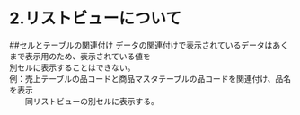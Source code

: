 # 2.リストビューについて


##セルとテーブルの関連付け
データの関連付けで表示されているデータはあくまで表示用のため、表示されている値を  
別セルに表示することはできない。  
例：売上テーブルの品コードと商品マスタテーブルの品コードを関連付け、品名を表示  
　　同リストビューの別セルに表示する。

